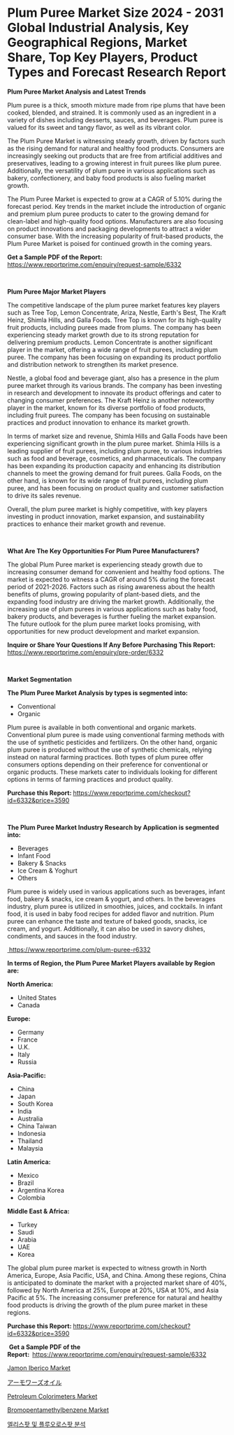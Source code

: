 <p><h1>Plum Puree Market Size 2024 - 2031 Global Industrial Analysis, Key Geographical Regions, Market Share, Top Key Players, Product Types and Forecast Research Report</h1></p><p><strong>Plum Puree Market Analysis and Latest Trends</strong></p>
<p><p>Plum puree is a thick, smooth mixture made from ripe plums that have been cooked, blended, and strained. It is commonly used as an ingredient in a variety of dishes including desserts, sauces, and beverages. Plum puree is valued for its sweet and tangy flavor, as well as its vibrant color.</p><p>The Plum Puree Market is witnessing steady growth, driven by factors such as the rising demand for natural and healthy food products. Consumers are increasingly seeking out products that are free from artificial additives and preservatives, leading to a growing interest in fruit purees like plum puree. Additionally, the versatility of plum puree in various applications such as bakery, confectionery, and baby food products is also fueling market growth.</p><p>The Plum Puree Market is expected to grow at a CAGR of 5.10% during the forecast period. Key trends in the market include the introduction of organic and premium plum puree products to cater to the growing demand for clean-label and high-quality food options. Manufacturers are also focusing on product innovations and packaging developments to attract a wider consumer base. With the increasing popularity of fruit-based products, the Plum Puree Market is poised for continued growth in the coming years.</p></p>
<p><strong>Get a Sample PDF of the Report:&nbsp;</strong> <a href="https://www.reportprime.com/enquiry/request-sample/6332">https://www.reportprime.com/enquiry/request-sample/6332</a></p>
<p>&nbsp;</p>
<p><strong>Plum Puree Major Market Players</strong></p>
<p><p>The competitive landscape of the plum puree market features key players such as Tree Top, Lemon Concentrate, Ariza, Nestle, Earth's Best, The Kraft Heinz, Shimla Hills, and Galla Foods. Tree Top is known for its high-quality fruit products, including purees made from plums. The company has been experiencing steady market growth due to its strong reputation for delivering premium products. Lemon Concentrate is another significant player in the market, offering a wide range of fruit purees, including plum puree. The company has been focusing on expanding its product portfolio and distribution network to strengthen its market presence.</p><p>Nestle, a global food and beverage giant, also has a presence in the plum puree market through its various brands. The company has been investing in research and development to innovate its product offerings and cater to changing consumer preferences. The Kraft Heinz is another noteworthy player in the market, known for its diverse portfolio of food products, including fruit purees. The company has been focusing on sustainable practices and product innovation to enhance its market growth.</p><p>In terms of market size and revenue, Shimla Hills and Galla Foods have been experiencing significant growth in the plum puree market. Shimla Hills is a leading supplier of fruit purees, including plum puree, to various industries such as food and beverage, cosmetics, and pharmaceuticals. The company has been expanding its production capacity and enhancing its distribution channels to meet the growing demand for fruit purees. Galla Foods, on the other hand, is known for its wide range of fruit purees, including plum puree, and has been focusing on product quality and customer satisfaction to drive its sales revenue.</p><p>Overall, the plum puree market is highly competitive, with key players investing in product innovation, market expansion, and sustainability practices to enhance their market growth and revenue.</p></p>
<p>&nbsp;</p>
<p><strong>What Are The Key Opportunities For Plum Puree Manufacturers?</strong></p>
<p><p>The global Plum Puree market is experiencing steady growth due to increasing consumer demand for convenient and healthy food options. The market is expected to witness a CAGR of around 5% during the forecast period of 2021-2026. Factors such as rising awareness about the health benefits of plums, growing popularity of plant-based diets, and the expanding food industry are driving the market growth. Additionally, the increasing use of plum purees in various applications such as baby food, bakery products, and beverages is further fueling the market expansion. The future outlook for the plum puree market looks promising, with opportunities for new product development and market expansion.</p></p>
<p><strong>Inquire or Share Your Questions If Any Before Purchasing This Report:</strong> <a href="https://www.reportprime.com/enquiry/pre-order/6332">https://www.reportprime.com/enquiry/pre-order/6332</a></p>
<p>&nbsp;</p>
<p><strong>Market Segmentation</strong></p>
<p><strong>The Plum Puree Market Analysis by types is segmented into:</strong></p>
<p><ul><li>Conventional</li><li>Organic</li></ul></p>
<p><p>Plum puree is available in both conventional and organic markets. Conventional plum puree is made using conventional farming methods with the use of synthetic pesticides and fertilizers. On the other hand, organic plum puree is produced without the use of synthetic chemicals, relying instead on natural farming practices. Both types of plum puree offer consumers options depending on their preference for conventional or organic products. These markets cater to individuals looking for different options in terms of farming practices and product quality.</p></p>
<p><strong>Purchase this Report:&nbsp;</strong><a href="https://www.reportprime.com/checkout?id=6332&price=3590">https://www.reportprime.com/checkout?id=6332&price=3590</a></p>
<p>&nbsp;</p>
<p><strong>The Plum Puree Market Industry Research by Application is segmented into:</strong></p>
<p><ul><li>Beverages</li><li>Infant Food</li><li>Bakery & Snacks</li><li>Ice Cream & Yoghurt</li><li>Others</li></ul></p>
<p><p>Plum puree is widely used in various applications such as beverages, infant food, bakery & snacks, ice cream & yogurt, and others. In the beverages industry, plum puree is utilized in smoothies, juices, and cocktails. In infant food, it is used in baby food recipes for added flavor and nutrition. Plum puree can enhance the taste and texture of baked goods, snacks, ice cream, and yogurt. Additionally, it can also be used in savory dishes, condiments, and sauces in the food industry.</p></p>
<p><a href="https://www.reportprime.com/plum-puree-r6332">&nbsp;https://www.reportprime.com/plum-puree-r6332</a></p>
<p><strong>In terms of Region, the Plum Puree Market Players available by Region are:</strong></p>
<p>
    <p> <strong> North America: </strong>
        <ul>
            <li>United States</li>
            <li>Canada</li>
        </ul>
        </p> 
    <p> <strong> Europe: </strong>
        <ul>
            <li>Germany</li>
            <li>France</li>
            <li>U.K.</li>
            <li>Italy</li>
            <li>Russia</li>
        </ul>
        </p> 
    <p> <strong> Asia-Pacific: </strong>
        <ul>
            <li>China</li>
            <li>Japan</li>
            <li>South Korea</li>
            <li>India</li>
            <li>Australia</li>
            <li>China Taiwan</li>
            <li>Indonesia</li>
            <li>Thailand</li>
            <li>Malaysia</li>
        </ul>
        </p> 
    <p> <strong> Latin America: </strong>
        <ul>
            <li>Mexico</li>
            <li>Brazil</li>
            <li>Argentina Korea</li>
            <li>Colombia</li>
        </ul>
        </p> 
    <p> <strong> Middle East & Africa: </strong>
        <ul>
            <li>Turkey</li>
            <li>Saudi</li>
            <li>Arabia</li>
            <li>UAE</li>
            <li>Korea</li>
        </ul>
    </p>
    </p>
<p><p>The global plum puree market is expected to witness growth in North America, Europe, Asia Pacific, USA, and China. Among these regions, China is anticipated to dominate the market with a projected market share of 40%, followed by North America at 25%, Europe at 20%, USA at 10%, and Asia Pacific at 5%. The increasing consumer preference for natural and healthy food products is driving the growth of the plum puree market in these regions.</p></p>
<p><strong>Purchase this Report: </strong><a href="https://www.reportprime.com/checkout?id=6332&price=3590">https://www.reportprime.com/checkout?id=6332&price=3590</a></p>
<p>&nbsp;<strong>Get a Sample PDF of the Report:&nbsp;&nbsp;</strong><a href="https://www.reportprime.com/enquiry/request-sample/6332">https://www.reportprime.com/enquiry/request-sample/6332</a></p>
<p><strong></strong></p>
<p><p><a href="https://github.com/shotows/Market-Research-Report-List-2/blob/main/jamon-iberico-market.md">Jamon Iberico Market</a></p><p><a href="https://github.com/EthanMorar2011/Market-Research-Report-List-1/blob/main/198052918601.md">アーモワーズオイル</a></p><p><a href="https://issuu.com/reportprime-2/docs/petroleum-colorimeters-market-size-2030.pptx">Petroleum Colorimeters Market</a></p><p><a href="https://issuu.com/reportprime-2/docs/bromopentamethylbenzene-market-size-2030.pptx">Bromopentamethylbenzene Market</a></p><p><a href="https://github.com/plelbej847484502/Market-Research-Report-List-1/blob/main/275337517279.md">엘리스팟 및 플루오로스팟 분석</a></p></p>